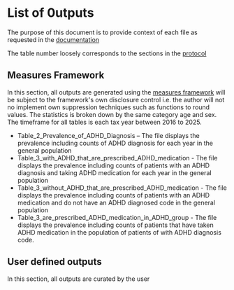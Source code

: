 # List of 0utputs

The purpose of this document is to provide context of each file as requested in the [documentation](https://docs.opensafely.org/using-opensafely/viewing-and-releasing-outputs/viewing-and-releasing-with-airlock/how-tos/create-and-submit-a-release-request/)

The table number loosely corresponds to the sections in the [protocol](https://github.com/opensafely/ADHD-Pre-and-Post-Covid/blob/1336ee91b49d90877f221f92d16f00183e47e167/protocol%20/README.md)

## Measures Framework
In this section, all outputs are generated using the [measures framework](https://docs.opensafely.org/ehrql/explanation/measures/) will be subject to the framework's own disclosure control i.e. the author will not no implement own suppression techniques such as functions to round values. The statistics is broken down by the same category age and sex. The timeframe for all tables is each tax year between 2016 to 2025.  

* Table_2_Prevalence_of_ADHD_Diagnosis – The file displays the prevalence including counts of ADHD diagnosis for each year in the general population
* Table_3_with_ADHD_that_are_prescribed_ADHD_medication - The file displays the prevalence including counts of patients with an ADHD diagnosis and taking ADHD medication for each year in the general population
* Table_3_without_ADHD_that_are_prescribed_ADHD_medication - The file displays the prevalence including counts of patients with an ADHD medication and do not have an ADHD diagnosed code in the general population
* Table_3_are_prescribed_ADHD_medication_in_ADHD_group - The file displays the prevalence including counts of patients that have taken ADHD medication in the population of patients of with ADHD diagnosis code.

## User defined outputs
In this section, all outputs are curated by the user
